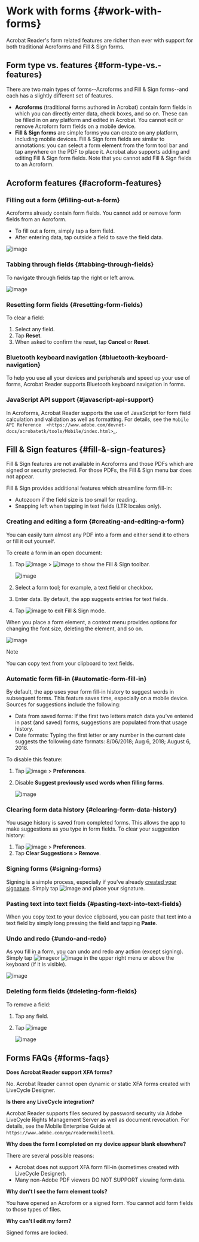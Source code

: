 

# Work with forms {#work-with-forms}

Acrobat Reader's form related features are richer than ever with support for both traditional Acroforms and Fill & Sign forms. 

## Form type vs. features {#form-type-vs.-features}

There are two main types of forms--Acroforms and Fill & Sign forms--and each has a slightly different set of features. 

* **Acroforms** (traditional forms authored in Acrobat) contain form fields in which you can directly enter data, check boxes, and so on. These can be filled in on any platform and edited in Acrobat. You cannot edit or remove Acroform form fields on a mobile device. 
* **Fill & Sign forms**  are simple forms you can create on any platform, including mobile devices. Fill & Sign form fields are similar to annotations: you can select a form element from the form tool bar and tap anywhere on the PDF to place it. Acrobat also supports adding and editing Fill & Sign form fields. Note that you cannot add Fill & Sign fields to an Acroform. 

## Acroform features {#acroform-features}

### Filling out a form {#filling-out-a-form}

Acroforms already contain form fields. You cannot add or remove form fields from an Acroform. 

* To fill out a form, simply tap a form field.
* After entering data, tap outside a field to save the field data.

![image](./images/forms.png)

### Tabbing through fields {#tabbing-through-fields}

To navigate through fields tap the right or left arrow. 

![image](./images/tabreset.png)

### Resetting form fields {#resetting-form-fields}

To clear a field: 

1. Select any field.
1. Tap **Reset**.
1. When asked to confirm the reset, tap **Cancel** or **Reset**.

### Bluetooth keyboard navigation {#bluetooth-keyboard-navigation}

To help you use all your devices and peripherals and speed up your use of forms, Acrobat Reader supports Bluetooth keyboard navigation in forms.

### JavaScript API support {#javascript-api-support}

In Acroforms, Acrobat Reader supports the use of JavaScript for form field calculation and validation as well as formatting. For details, see the `Mobile API Reference 
<https://www.adobe.com/devnet-docs/acrobatetk/tools/Mobile/index.html>`_.

## Fill & Sign features {#fill-&-sign-features}

Fill & Sign features are not available in Acroforms and those PDFs which are signed or security protected. For those PDFs, the Fill & Sign menu bar does not appear.

Fill & Sign provides additional features which streamline form fill-in: 

* Autozoom if the field size is too small for reading. 
* Snapping left when tapping in text fields (LTR locales only). 

### Creating and editing a form {#creating-and-editing-a-form}

You can easily turn almost any PDF into a form and either send it to others or fill it out yourself. 

To create a form in an open document: 

1. Tap  ![image](./images/editicon) >  ![image](./images/fillsignicon.png) to show the Fill & Sign toolbar. 

   ![image](./images/editbuttonmenu.png)

1. Select a form tool; for example, a text field or checkbox. 
1. Enter data. By default, the app suggests entries for text fields.
1. Tap ![image](./images/checkicon.png) to exit Fill & Sign mode. 

When you place a form element, a context menu provides options for changing the font size, deleting the element, and so on.

   ![image](./images/formeditmenu.png)

   >[!NOTE]
   >
   >  You can copy text from your clipboard to text fields. 

### Automatic form fill-in {#automatic-form-fill-in}

By default, the app uses your form fill-in history to suggest words in  subsequent forms. This feature saves time, especially on a mobile device. Sources for suggestions include the following: 

* Data from saved forms: If the first two letters match data you've entered in past (and saved) forms, suggestions are populated from that usage history. 
* Date formats: Typing the first letter or any number in the current date suggests the following date formats: 8/06/2018; Aug 6, 2018; August 6, 2018.

To disable this feature:

1. Tap ![image](./images/profileicon.png) > **Preferences**. 
1. Disable **Suggest previously used words when filling forms**.

   ![image](./images/suggest.png)

### Clearing form data history {#clearing-form-data-history}

You usage history is saved from completed forms. This allows the app to make suggestions as you type in form fields. To clear your suggestion history: 

1. Tap ![image](./images/profileicon.png) > **Preferences**.
1. Tap **Clear Suggestions > Remove**.

### Signing forms {#signing-forms}

Signing is a simple process, especially if you've already [created your signature](signing.md). Simply tap ![image](./images/signicon.png) and place your signature. 

### Pasting text into text fields {#pasting-text-into-text-fields}

When you copy text to your device clipboard, you can paste that text into a text field by simply long pressing the field and tapping **Paste**. 


### Undo and redo {#undo-and-redo}

As you fill in a form, you can undo and redo any action (except signing). Simply tap ![image](./images/undoicon.png)or ![image](./images/redoicon.png) in the upper right menu or above the keyboard (if it is visible).

   ![image](./images/undoredo.png)

### Deleting form fields {#deleting-form-fields}

To remove a field: 

1. Tap any field.
1. Tap ![image](./images/deleteicon.png)

   ![image](./images/deletefield.png)


## Forms FAQs {#forms-faqs}

**Does Acrobat Reader support XFA forms?**

No. Acrobat Reader cannot open dynamic or static XFA forms created with LiveCycle Designer.

**Is there any LiveCycle integration?**

Acrobat Reader supports files secured by password security via Adobe LiveCycle Rights Management Server as well as document revocation. For details, see the Mobile Enterprise Guide at ``https://www.adobe.com/go/readermobileetk``.

**Why does the form I completed on my device appear blank elsewhere?**

There are several possible reasons:

* Acrobat does not support XFA form fill-in (sometimes created with LiveCycle Designer).
* Many non-Adobe PDF viewers DO NOT SUPPORT viewing form data.

**Why don't I see the form element tools?**

You have opened an Acroform or a signed form. You cannot add form fields to those types of files. 

**Why can't I edit my form?**

Signed forms are locked. 
